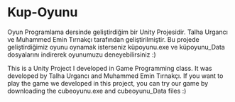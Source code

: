 # Kup-Oyunu

Oyun Programlama dersinde geliştirdiğim bir Unity Projesidir. Talha Urgancı ve Muhammed Emin Tırnakçı tarafından geliştirilmiştir. 
Bu projede geliştirdiğimiz oyunu oynamak isterseniz küpoyunu.exe ve küpoyunu_Data dosyalarını indirerek oyunumuzu deneyebilirsiniz :)

This is a Unity Project I developed in Game Programming class. It was developed by Talha Urgancı and Muhammed Emin Tırnakçı.
If you want to play the game we developed in this project, you can try our game by downloading the cubeoyunu.exe and cubeoyunu_Data files :)
